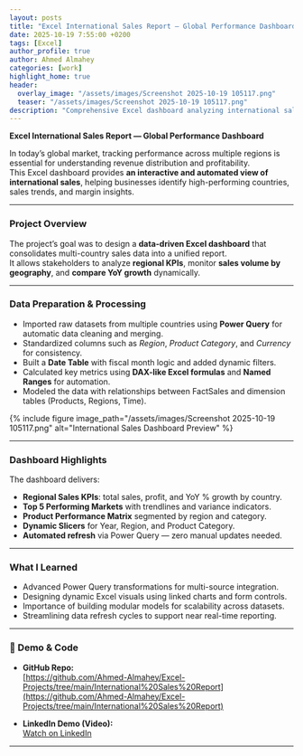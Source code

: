 ```yaml
---
layout: posts
title: "Excel International Sales Report — Global Performance Dashboard"
date: 2025-10-19 7:55:00 +0200
tags: [Excel]
author_profile: true
author: Ahmed Almahey
categories: [work]
highlight_home: true
header:
  overlay_image: "/assets/images/Screenshot 2025-10-19 105117.png"
  teaser: "/assets/images/Screenshot 2025-10-19 105117.png"
description: "Comprehensive Excel dashboard analyzing international sales performance using Power Query, advanced Excel formulas, and automated KPIs."
---
```


**Excel International Sales Report — Global Performance Dashboard**

In today’s global market, tracking performance across multiple regions is essential for understanding revenue distribution and profitability.  
This Excel dashboard provides **an interactive and automated view of international sales**, helping businesses identify high-performing countries, sales trends, and margin insights.

---

### Project Overview

The project’s goal was to design a **data-driven Excel dashboard** that consolidates multi-country sales data into a unified report.  
It allows stakeholders to analyze **regional KPIs**, monitor **sales volume by geography**, and **compare YoY growth** dynamically.

---

### Data Preparation & Processing

- Imported raw datasets from multiple countries using **Power Query** for automatic data cleaning and merging.  
- Standardized columns such as *Region*, *Product Category*, and *Currency* for consistency.  
- Built a **Date Table** with fiscal month logic and added dynamic filters.  
- Calculated key metrics using **DAX-like Excel formulas** and **Named Ranges** for automation.  
- Modeled the data with relationships between FactSales and dimension tables (Products, Regions, Time).  

{% include figure image_path="/assets/images/Screenshot 2025-10-19 105117.png" alt="International Sales Dashboard Preview" %}

---

### Dashboard Highlights

The dashboard delivers:

- **Regional Sales KPIs**: total sales, profit, and YoY % growth by country.  
- **Top 5 Performing Markets** with trendlines and variance indicators.  
- **Product Performance Matrix** segmented by region and category.  
- **Dynamic Slicers** for Year, Region, and Product Category.  
- **Automated refresh** via Power Query — zero manual updates needed.

---

### What I Learned

- Advanced Power Query transformations for multi-source integration.  
- Designing dynamic Excel visuals using linked charts and form controls.  
- Importance of building modular models for scalability across datasets.  
- Streamlining data refresh cycles to support near real-time reporting.

---

### 🔗 Demo & Code

- **GitHub Repo:**  
  [https://github.com/Ahmed-Almahey/Excel-Projects/tree/main/International%20Sales%20Report](https://github.com/Ahmed-Almahey/Excel-Projects/tree/main/International%20Sales%20Report)

- **LinkedIn Demo (Video):**  
  [Watch on LinkedIn](https://www.linkedin.com/posts/ahmed-almahey_exceldashboard-powerquery-dataanalysis-activity-7381338687839756289-W3Wd?utm_source=share&utm_medium=member_desktop&rcm=ACoAACc9-lYBwv4AGqqF7Pyk4h-OiyXQ8haYNow)

---
